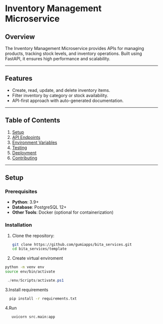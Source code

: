 # Inventory Management Microservice

## Overview

The Inventory Management Microservice provides APIs for managing products, tracking stock levels, and inventory operations. Built using FastAPI, it ensures high performance and scalability.

---

## Features

- Create, read, update, and delete inventory items.
- Filter inventory by category or stock availability.
- API-first approach with auto-generated documentation.

---

## Table of Contents

1. [Setup](#setup)
2. [API Endpoints](#api-endpoints)
3. [Environment Variables](#environment-variables)
4. [Testing](#testing)
5. [Deployment](#deployment)
6. [Contributing](#contributing)

---

## Setup

### Prerequisites

- **Python**: 3.9+
- **Database**: PostgreSQL 12+
- **Other Tools**: Docker (optional for containerization)

### Installation

1. Clone the repository:

   ```bash
   git clone https://github.com/gumiapps/bita_services.git
   cd bita_services/template

   ```

2. Create virtual enviroment

```bash
python -m venv env
source env/bin/activate
```

```powershell
 ./env/Scripts/activate.ps1

```

3.Install requirements

```bash
  pip install -r requirements.txt
```

4.Run

```bash
   uvicorn src.main:app
```
